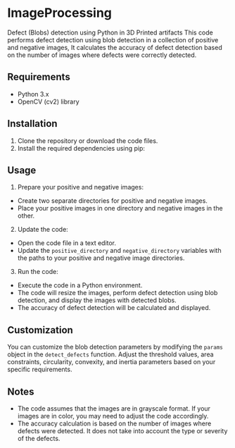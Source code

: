 # ImageProcessing
Defect (Blobs) detection using Python in 3D Printed artifacts
This code performs defect detection using blob detection in a collection of positive and negative images, It calculates the accuracy of defect detection based on the number of images where defects were correctly detected.

## Requirements
- Python 3.x
- OpenCV (cv2) library

## Installation
1. Clone the repository or download the code files.
2. Install the required dependencies using pip:


## Usage
1. Prepare your positive and negative images:
- Create two separate directories for positive and negative images.
- Place your positive images in one directory and negative images in the other.

2. Update the code:
- Open the code file in a text editor.
- Update the `positive_directory` and `negative_directory` variables with the paths to your positive and negative image directories.

3. Run the code:
- Execute the code in a Python environment.
- The code will resize the images, perform defect detection using blob detection, and display the images with detected blobs.
- The accuracy of defect detection will be calculated and displayed.

## Customization
You can customize the blob detection parameters by modifying the `params` object in the `detect_defects` function. Adjust the threshold values, area constraints, circularity, convexity, and inertia parameters based on your specific requirements.

## Notes
- The code assumes that the images are in grayscale format. If your images are in color, you may need to adjust the code accordingly.
- The accuracy calculation is based on the number of images where defects were detected. It does not take into account the type or severity of the defects.
